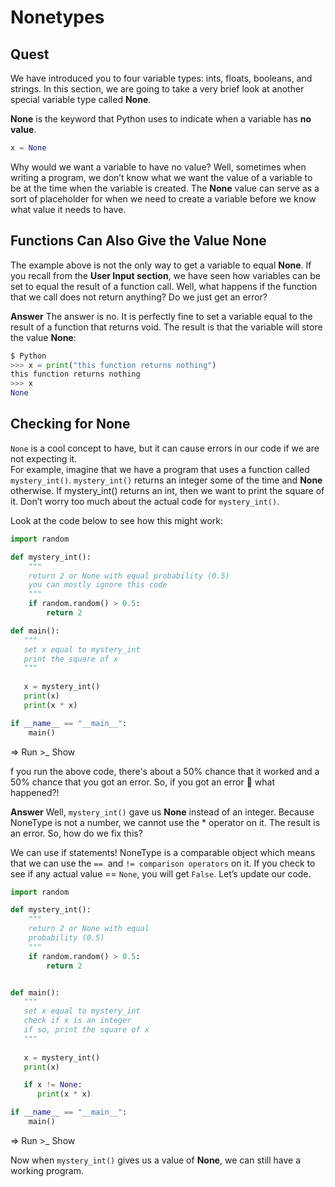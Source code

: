 # Nonetypes
## Quest
We have introduced you to four variable types: ints, floats, booleans, and strings. In this section, we are going to take a very brief look at another special variable type called **None**. 

**None** is the keyword that Python uses to indicate when a variable has **no value**.

```python
x = None
```

Why would we want a variable to have no value? Well, sometimes when writing a program, we don’t know what we want the value of a variable to be at the time when the variable is created. The **None** value can serve as a sort of placeholder for when we need to create a variable before we know what value it needs to have. 

## Functions Can Also Give the Value None
The example above is not the only way to get a variable to equal **None**. If you recall from the **User Input section**, we have seen how variables can be set to equal the result of a function call. Well, what happens if the function that we call does not return anything? Do we just get an error? 

**Answer**
The answer is no. It is perfectly fine to set a variable equal to the result of a function that returns void. The result is that the variable will store the value **None**: 

```python
$ Python
>>> x = print("this function returns nothing")
this function returns nothing
>>> x
None
```

## Checking for None
`None` is a cool concept to have, but it can cause errors in our code if we are not expecting it. \
For example, imagine that we have a program that uses a function called `mystery_int()`. `mystery_int()` returns an integer some of the time and **None** otherwise. If mystery_int() returns an int, then we want to print the square of it. Don’t worry too much about the actual code for `mystery_int()`. 

Look at the code below to see how this might work:  
```python
import random

def mystery_int():
	"""
	return 2 or None with equal probability (0.5)
	you can mostly ignore this code
	"""
	if random.random() > 0.5:
		return 2

def main():
   """
   set x equal to mystery_int
   print the square of x
   """
 
   x = mystery_int()
   print(x)
   print(x * x)

if __name__ == "__main__":
	main()
```
=> Run >_ Show

f you run the above code, there's about a 50% chance that it worked and a 50% chance that you got an error. So, if you got an error 🛑 what happened?! 

**Answer**
Well, `mystery_int()` gave us **None** instead of an integer. Because NoneType is not a number, we cannot use the * operator on it. The result is an error. So, how do we fix this? 

We can use if statements! NoneType is a comparable object which means that we can use the `==`  and `!= comparison operators` on it. If you check to see if any actual value == `None`, you will get `False`. Let’s update our code.

```python
import random

def mystery_int():
	"""
	return 2 or None with equal
	probability (0.5)
	"""
	if random.random() > 0.5:
		return 2


def main():
   """
   set x equal to mystery_int
   check if x is an integer
   if so, print the square of x
   """
 
   x = mystery_int()
   print(x)

   if x != None: 
      print(x * x)

if __name__ == "__main__":
	main()
```
=> Run >_ Show

Now when `mystery_int()` gives us a value of **None**, we can still have a working program.